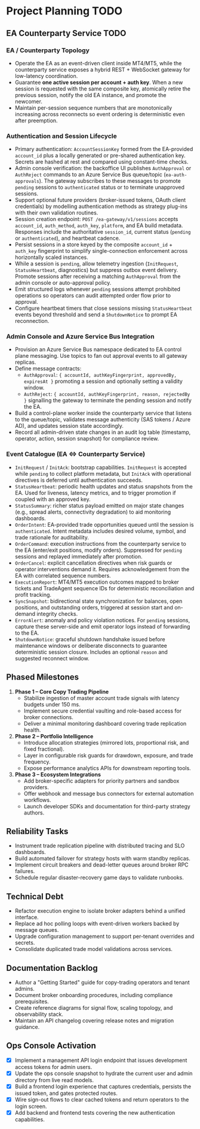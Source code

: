 # Project Planning TODO

## EA Counterparty Service TODO
### EA / Counterparty Topology
- Operate the EA as an event-driven client inside MT4/MT5, while the counterparty service exposes a hybrid REST + WebSocket gateway for low-latency coordination.
- Guarantee **one active session per account + auth key**. When a new session is requested with the same composite key, atomically retire the previous session, notify the old EA instance, and promote the newcomer.
- Maintain per-session sequence numbers that are monotonically increasing across reconnects so event ordering is deterministic even after preemption.

### Authentication and Session Lifecycle
- Primary authentication: `AccountSessionKey` formed from the EA-provided `account_id` plus a locally generated or pre-shared authentication key. Secrets are hashed at rest and compared using constant-time checks.
- Admin console verification: the backoffice UI publishes `AuthApproval` or `AuthReject` commands to an Azure Service Bus queue/topic (`ea-auth-approvals`). The gateway subscribes to these messages to promote `pending` sessions to `authenticated` status or to terminate unapproved sessions.
- Support optional future providers (broker-issued tokens, OAuth client credentials) by modelling authentication methods as strategy plug-ins with their own validation routines.
- Session creation endpoint: `POST /ea-gateway/v1/sessions` accepts `account_id`, `auth_method`, `auth_key`, `platform`, and EA build metadata. Responses include the authoritative `session_id`, current status (`pending` or `authenticated`), and heartbeat cadence.
- Persist sessions in a store keyed by the composite `account_id` + `auth_key` fingerprint to simplify single-connection enforcement across horizontally scaled instances.
- While a session is `pending`, allow telemetry ingestion (`InitRequest`, `StatusHeartbeat`, diagnostics) but suppress outbox event delivery. Promote sessions after receiving a matching `AuthApproval` from the admin console or auto-approval policy.
- Emit structured logs whenever `pending` sessions attempt prohibited operations so operators can audit attempted order flow prior to approval.
- Configure heartbeat timers that close sessions missing `StatusHeartbeat` events beyond threshold and send a `ShutdownNotice` to prompt EA reconnection.

### Admin Console and Azure Service Bus Integration
- Provision an Azure Service Bus namespace dedicated to EA control plane messaging. Use topics to fan out approval events to all gateway replicas.
- Define message contracts:
  - `AuthApproval`: `{ accountId, authKeyFingerprint, approvedBy, expiresAt }` promoting a session and optionally setting a validity window.
  - `AuthReject`: `{ accountId, authKeyFingerprint, reason, rejectedBy }` signalling the gateway to terminate the pending session and notify the EA.
- Build a control-plane worker inside the counterparty service that listens to the queue/topic, validates message authenticity (SAS tokens / Azure AD), and updates session state accordingly.
- Record all admin-driven state changes in an audit log table (timestamp, operator, action, session snapshot) for compliance review.

### Event Catalogue (EA ⇔ Counterparty Service)
- `InitRequest` / `InitAck`: bootstrap capabilities. `InitRequest` is accepted while `pending` to collect platform metadata, but `InitAck` with operational directives is deferred until authentication succeeds.
- `StatusHeartbeat`: periodic health updates and status snapshots from the EA. Used for liveness, latency metrics, and to trigger promotion if coupled with an approved key.
- `StatusSummary`: richer status payload emitted on major state changes (e.g., spread alerts, connectivity degradation) to aid monitoring dashboards.
- `OrderIntent`: EA-provided trade opportunities queued until the session is `authenticated`. Intent metadata includes desired volume, symbol, and trade rationale for auditability.
- `OrderCommand`: execution instructions from the counterparty service to the EA (enter/exit positions, modify orders). Suppressed for `pending` sessions and replayed immediately after promotion.
- `OrderCancel`: explicit cancellation directives when risk guards or operator interventions demand it. Requires acknowledgement from the EA with correlated sequence numbers.
- `ExecutionReport`: MT4/MT5 execution outcomes mapped to broker tickets and TradeAgent sequence IDs for deterministic reconciliation and profit tracking.
- `SyncSnapshot`: bidirectional state synchronization for balances, open positions, and outstanding orders, triggered at session start and on-demand integrity checks.
- `ErrorAlert`: anomaly and policy violation notices. For `pending` sessions, capture these server-side and emit operator logs instead of forwarding to the EA.
- `ShutdownNotice`: graceful shutdown handshake issued before maintenance windows or deliberate disconnects to guarantee deterministic session closure. Includes an optional `reason` and suggested reconnect window.


## Phased Milestones
1. **Phase 1 – Core Copy Trading Pipeline**
   - Stabilize ingestion of master account trade signals with latency budgets under 150 ms.
   - Implement secure credential vaulting and role-based access for broker connections.
   - Deliver a minimal monitoring dashboard covering trade replication health.
2. **Phase 2 – Portfolio Intelligence**
   - Introduce allocation strategies (mirrored lots, proportional risk, and fixed fractional).
   - Layer in configurable risk guards for drawdown, exposure, and trade frequency.
   - Expose performance analytics APIs for downstream reporting tools.
3. **Phase 3 – Ecosystem Integrations**
   - Add broker-specific adapters for priority partners and sandbox providers.
   - Offer webhook and message bus connectors for external automation workflows.
   - Launch developer SDKs and documentation for third-party strategy authors.

## Reliability Tasks
- Instrument trade replication pipeline with distributed tracing and SLO dashboards.
- Build automated failover for strategy hosts with warm standby replicas.
- Implement circuit breakers and dead-letter queues around broker RPC failures.
- Schedule regular disaster-recovery game days to validate runbooks.

## Technical Debt
- Refactor execution engine to isolate broker adapters behind a unified interface.
- Replace ad hoc polling loops with event-driven workers backed by message queues.
- Upgrade configuration management to support per-tenant overrides and secrets.
- Consolidate duplicated trade model validations across services.

## Documentation Backlog
- Author a "Getting Started" guide for copy-trading operators and tenant admins.
- Document broker onboarding procedures, including compliance prerequisites.
- Create reference diagrams for signal flow, scaling topology, and observability stack.
- Maintain an API changelog covering release notes and migration guidance.

## Ops Console Activation
- [x] Implement a management API login endpoint that issues development access tokens for admin users.
- [x] Update the ops console snapshot to hydrate the current user and admin directory from live read models.
- [x] Build a frontend login experience that captures credentials, persists the issued token, and gates protected routes.
- [x] Wire sign-out flows to clear cached tokens and return operators to the login screen.
- [x] Add backend and frontend tests covering the new authentication capabilities.
